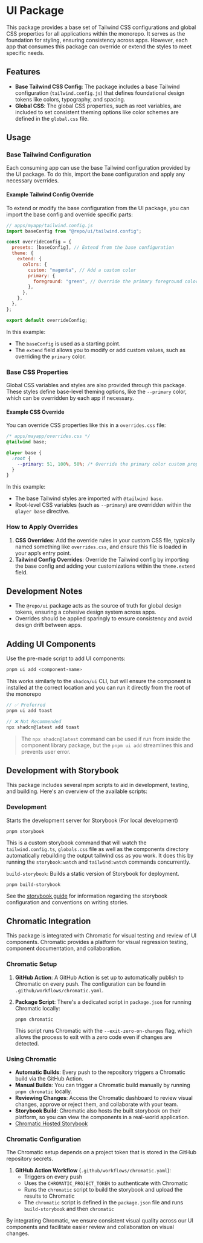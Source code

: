 # UI Package

This package provides a base set of Tailwind CSS configurations and global CSS properties for all applications within the monorepo. It serves as the foundation for styling, ensuring consistency across apps. However, each app that consumes this package can override or extend the styles to meet specific needs.

## Features

- **Base Tailwind CSS Config**: The package includes a base Tailwind configuration (`tailwind.config.js`) that defines foundational design tokens like colors, typography, and spacing.
- **Global CSS**: The global CSS properties, such as root variables, are included to set consistent theming options like color schemes are defined in the `global.css` file.

## Usage

### Base Tailwind Configuration

Each consuming app can use the base Tailwind configuration provided by the UI package. To do this, import the base configuration and apply any necessary overrides.

#### Example Tailwind Config Override

To extend or modify the base configuration from the UI package, you can import the base config and override specific parts:

```js
// apps/myapp/tailwind.config.js
import baseConfig from "@repo/ui/tailwind.config";

const overrideConfig = {
  presets: [baseConfig], // Extend from the base configuration
  theme: {
    extend: {
      colors: {
        custom: "magenta", // Add a custom color
        primary: {
          foreground: "green", // Override the primary foreground color
        },
      },
    },
  },
};

export default overrideConfig;
```

In this example:

- The `baseConfig` is used as a starting point.
- The `extend` field allows you to modify or add custom values, such as overriding the `primary` color.

### Base CSS Properties

Global CSS variables and styles are also provided through this package. These styles define base-level theming options, like the `--primary` color, which can be overridden by each app if necessary.

#### Example CSS Override

You can override CSS properties like this in a `overrides.css` file:

```css
/* apps/mayapp/overrides.css */
@tailwind base;

@layer base {
  :root {
    --primary: 51, 100%, 50%; /* Override the primary color custom property value*/
  }
}
```

In this example:

- The base Tailwind styles are imported with `@tailwind base`.
- Root-level CSS variables (such as `--primary`) are overridden within the `@layer base` directive.

### How to Apply Overrides

1. **CSS Overrides**: Add the override rules in your custom CSS file, typically named something like `overrides.css`, and ensure this file is loaded in your app’s entry point.
2. **Tailwind Config Overrides**: Override the Tailwind config by importing the base config and adding your customizations within the `theme.extend` field.

## Development Notes

- The `@repo/ui` package acts as the source of truth for global design tokens, ensuring a cohesive design system across apps.
- Overrides should be applied sparingly to ensure consistency and avoid design drift between apps.

## Adding UI Components

Use the pre-made script to add UI components:

```sh
pnpm ui add <component-name>
```

This works similarly to the `shadcn/ui` CLI, but will ensure the component is installed at the correct location and you can run it directly from the root of the monorepo

```js
// ✅ Preferred
pnpm ui add toast

// ❌ Not Recommended
npx shadcn@latest add toast
```

> The `npx shadcn@latest` command can be used if run from inside the component library package, but the `pnpm ui add` streamlines this and prevents user error.

## Development with Storybook

This package includes several npm scripts to aid in development, testing, and building. Here's an overview of the available scripts:

### Development

Starts the development server for Storybook (For local development)

```
pnpm storybook
```

This is a custom storybook command that will watch the `tailwind.config.ts`, `globals.css` file as well as the components directory automatically rebuilding the output tailwind css as you work. It does this by running the `storybook:watch` and `tailwind:watch` commands concurrently.

`build-storybook`: Builds a static version of Storybook for deployment.

```
pnpm build-storybook
```

See the [storybook guide](.storybook/README.md) for information regarding the storybook configuration and conventions on writing stories.

## Chromatic Integration

This package is integrated with Chromatic for visual testing and review of UI components. Chromatic provides a platform for visual regression testing, component documentation, and collaboration.

### Chromatic Setup

1. **GitHub Action**: A GitHub Action is set up to automatically publish to Chromatic on every push. The configuration can be found in `.github/workflows/chromatic.yaml`.

2. **Package Script**: There's a dedicated script in `package.json` for running Chromatic locally:

   ```
   pnpm chromatic
   ```

   This script runs Chromatic with the `--exit-zero-on-changes` flag, which allows the process to exit with a zero code even if changes are detected.

### Using Chromatic

- **Automatic Builds**: Every push to the repository triggers a Chromatic build via the GitHub Action.
- **Manual Builds**: You can trigger a Chromatic build manually by running `pnpm chromatic` locally.
- **Reviewing Changes**: Access the Chromatic dashboard to review visual changes, approve or reject them, and collaborate with your team.
- **Storybook Build**: Chromatic also hosts the built storybook on their platform, so you can view the components in a real-world application.
- [Chromatic Hosted Storybook](https://6701d6ee8c869f339a02e3cf-ydisgzwxje.chromatic.com/)

### Chromatic Configuration

The Chromatic setup depends on a project token that is stored in the GitHub repository secrets.

1. **GitHub Action Workflow** (`.github/workflows/chromatic.yaml`):
   - Triggers on every push
   - Uses the `CHROMATIC_PROJECT_TOKEN` to authenticate with Chromatic
   - Runs the `chromatic` script to build the storybook and upload the results to Chromatic
   - The `chromatic` script is defined in the `package.json` file and runs `build-storybook` and then `chromatic`

By integrating Chromatic, we ensure consistent visual quality across our UI components and facilitate easier review and collaboration on visual changes.
